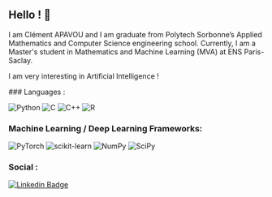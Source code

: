 ## Hello ! 👋

I am Clément APAVOU and I am graduate from Polytech Sorbonne’s Applied Mathematics and Computer Science engineering school. Currently, I am a Master's student in Mathematics and Machine Learning (MVA) at ENS Paris-Saclay. 

I am very interesting in Artificial Intelligence ! 

### Languages : 

![Python](https://img.shields.io/badge/python-3670A0?style=flat-square&logo=python&logoColor=FFC300)
![C](https://img.shields.io/badge/c-%2300599C.svg?style=flat-square&logo=c%2B%2B&logoColor=white)
![C++](https://img.shields.io/badge/c++-%2300599C.svg?style=flat-square&logo=c%2B%2B&logoColor=white)
![R](https://img.shields.io/badge/r-%23276DC3.svg?style=flat-square&logo=r&logoColor=white)

### Machine Learning / Deep Learning Frameworks:

![PyTorch](https://img.shields.io/badge/PyTorch-%e74ab.svg?style=flat-square&logo=PyTorch&logoColor=white)
![scikit-learn](https://img.shields.io/badge/scikit--learn-%23F7931E.svg?style=flat-square&logo=scikit-learn&logoColor=white)
![NumPy](https://img.shields.io/badge/numpy-%23013243.svg?style=flat-square-square&logo=numpy&logoColor=white)
![SciPy](https://img.shields.io/badge/SciPy-%230C55A5.svg?style=flat-square-square&logo=scipy&logoColor=%white)

### Social :

[![Linkedin Badge](https://img.shields.io/badge/-LinkedIn-blue?style=flat-square&logo=Linkedin&logoColor=white&link=https://www.linkedin.com/in/clement-apavou/)](https://www.linkedin.com/in/clement-apavou/)